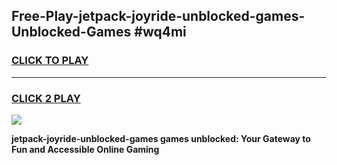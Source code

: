 
## Free-Play-jetpack-joyride-unblocked-games-Unblocked-Games #wq4mi
<h3>
<a href="https://news.freeplayer.one?title=jetpack-joyride-unblocked-games&ref=8M">CLICK TO PLAY</a></h3>
<hr>

<h3>
<a href="https://news.freeplayer.one?title=jetpack-joyride-unblocked-games&ref=8M">CLICK 2 PLAY</a>
  
</h3>

<a href="https://news.freeplayer.one?title=jetpack-joyride-unblocked-games&ref=8M"><img src="https://clearcache.store/games.png"></a>


**jetpack-joyride-unblocked-games games unblocked: Your Gateway to Fun and Accessible Online Gaming**
